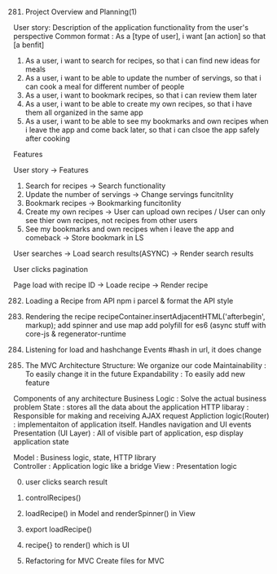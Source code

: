 281. Project Overview and Planning(1)

User story: Description of the application functionality from the user's perspective 
Common format : As a [type of user], i want [an action] so that [a benfit]

1. As a user, i want to search for recipes, so that i can find new ideas for meals 
2. As a user, i want to be able to update the number of servings, so that i can cook a meal for different number of people 
3. As a user, i want to bookmark recipes, so that i can review them later 
4. As a user, i want to be able to create my own recipes, so that i have them all organized in the same app 
5. As a user, i want to be able to see my bookmarks and own recipes when i leave the app and come back later, so that i can clsoe the app safely after cooking 

Features

User story -> Features
1. Search for recipes -> Search functionality
2. Update the number of servings -> Change servings funcitnlity 
3. Bookmark recipes -> Bookmarking funcitonlity 
4. Create my own recipes -> User can upload own recipes / User can only see thier own recipes, not recipes from other users 
5. See my bookmarks and own recipes when i leave the app and comeback -> Store bookmark in LS 

User searches -> Load search results(ASYNC) -> Render search results 

User clicks pagination 

Page load with recipe ID -> Loade recipe -> Render recipe 


282. Loading a Recipe from API
npm i parcel & format the API style


283. Rendering the recipe 
recipeContainer.insertAdjacentHTML('afterbegin', markup);
add spinner and use map 
add polyfill for es6 (async stuff with core-js & regenerator-runtime


284. Listening for load and hashchange Events
#hash in url, it does change  

285. The MVC Architecture 
Structure: We organize our code
Maintainability : To easily change it in the future 
Expandability : To easily add new feature 

Components of any architecture 
Business Logic : Solve the actual business problem 
State : stores all the data about the application
HTTP libaray : Responsible for making and receiving AJAX request
Appliction logic(Router) : implementaiton of application itself. Handles navigation and UI events
Presentation (UI Layer) : All of visible part of application, esp display application state 


Model : Business logic, state, HTTP library          
Controller : Application logic like a bridge
View : Presentation logic

0. user clicks search result 
1. controlRecipes()
2. loadRecipe() in Model and renderSpinner() in View
3. export loadRecipe() 
4. recipe{} to render() which is UI


286. Refactoring for MVC
Create files for MVC
